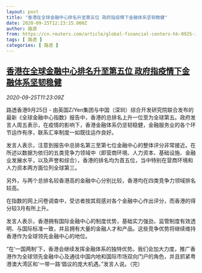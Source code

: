 ```yaml
---
layout: post
title: "香港在全球金融中心排名升至第五位 政府指疫情下金融体系坚韧稳健"
date: 2020-09-25T12:23:15.000Z
author: 路透
from: https://cn.reuters.com/article/global-financial-centers-hk-0925-idCNKCS26G1PU
tags: [ 路透 ]
categories: [ 路透 ]
---
```

<!--1601036595000-->
[香港在全球金融中心排名升至第五位 政府指疫情下金融体系坚韧稳健](https://cn.reuters.com/article/global-financial-centers-hk-0925-idCNKCS26G1PU)
------

<div>
<div><i>2020-09-25T11:23:09Z</i></div><p>路透香港9月25日 - 由英国Z/Yen集团与中国（深圳）综合开发研究院联合发布的最新《全球金融中心指数》报告中，香港的总排名上升一位至为全球第五。政府发言人周五表示，在疫情的影响下，香港金融体系仍坚韧稳健，金融服务业的各个环节运作有序，联系汇率制度一如既往运作良好。</p><p>发言人表示，注意到报告中总排名第三至第七位金融中心的整体评分非常接近。在所述以数据为依归的五类竞争力领域中（即营商环境、人力资本、基础设施、金融业发展水平，以及声誉和综合），香港的排名均为首五位，当中特别在营商环境和人力资本两方面位列全球第三。</p><p>另外，与两个总排名较香港高的金融中心分别比较，香港均在四类竞争力领域排名较高。</p><p>在指数的网上问卷调查中，受访者按其观感对各个金融中心作出评分，而香港的得分较3月有所上升。</p><p>发言人表示，香港拥有国际金融中心的制度优势，基础实力强劲，监管制度有效透明、与国际标准一致，并且拥有大量的金融人才和产品。这些竞争优势将继续维持香港作为全球领先金融中心的地位。</p><p>“在‘一国两制’下，香港会继续发挥金融体系的独特优势。我们会加大力度，推广香港作为全球领先金融中心及通往中国内地和国际市场双向门户的角色，并且抓紧粤港澳大湾区和‘一带一路’倡议的庞大机遇。”发言人说。（完）</p>
</div>
